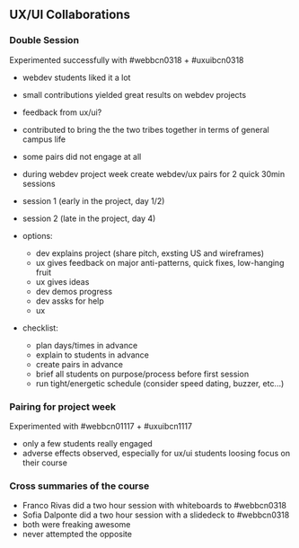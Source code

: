 
## UX/UI Collaborations

### Double Session

Experimented successfully with #webbcn0318 + #uxuibcn0318
- webdev students liked it a lot
- small contributions yielded great results on webdev projects
- feedback from ux/ui?
- contributed to bring the the two tribes together in terms of general campus life
- some pairs did not engage at all

- during webdev project week create webdev/ux pairs for 2 quick 30min sessions
- session 1 (early in the project, day 1/2)
- session 2 (late in the project, day 4)
- options:
  - dev explains project (share pitch, exsting US and wireframes)
  - ux gives feedback on major anti-patterns, quick fixes, low-hanging fruit
  - ux gives ideas
  - dev demos progress
  - dev assks for help
  - ux
- checklist:
  - plan days/times in advance
  - explain to students in advance
  - create pairs in advance
  - brief all students on purpose/process before first session
  - run tight/energetic schedule (consider speed dating, buzzer, etc...)

### Pairing for project week

Experimented with #webbcn01117 + #uxuibcn1117
- only a few students really engaged
- adverse effects observed, especially for ux/ui students loosing focus on their course

### Cross summaries of the course

- Franco Rivas did a two hour session with whiteboards to #webbcn0318
- Sofia Dalponte did a two hour session with a slidedeck to #webbcn0318
- both were freaking awesome
- never attempted the opposite



